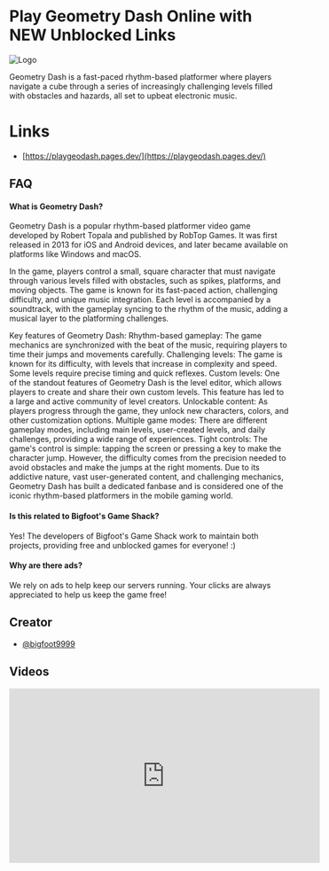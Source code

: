 # Play Geometry Dash Online with NEW Unblocked Links
![Logo](https://playgeodash.pages.dev/assets/images/blockposttextlogo.png)


Geometry Dash is a fast-paced rhythm-based platformer where players navigate a cube through a series of increasingly challenging levels filled with obstacles and hazards, all set to upbeat electronic music.

# Links

- [https://playgeodash.pages.dev/](https://playgeodash.pages.dev/)

## FAQ

#### What is Geometry Dash?

Geometry Dash is a popular rhythm-based platformer video game developed by Robert Topala and published by RobTop Games. It was first released in 2013 for iOS and Android devices, and later became available on platforms like Windows and macOS.

In the game, players control a small, square character that must navigate through various levels filled with obstacles, such as spikes, platforms, and moving objects. The game is known for its fast-paced action, challenging difficulty, and unique music integration. Each level is accompanied by a soundtrack, with the gameplay syncing to the rhythm of the music, adding a musical layer to the platforming challenges.

Key features of Geometry Dash:
Rhythm-based gameplay: The game mechanics are synchronized with the beat of the music, requiring players to time their jumps and movements carefully.
Challenging levels: The game is known for its difficulty, with levels that increase in complexity and speed. Some levels require precise timing and quick reflexes.
Custom levels: One of the standout features of Geometry Dash is the level editor, which allows players to create and share their own custom levels. This feature has led to a large and active community of level creators.
Unlockable content: As players progress through the game, they unlock new characters, colors, and other customization options.
Multiple game modes: There are different gameplay modes, including main levels, user-created levels, and daily challenges, providing a wide range of experiences.
Tight controls: The game's control is simple: tapping the screen or pressing a key to make the character jump. However, the difficulty comes from the precision needed to avoid obstacles and make the jumps at the right moments.
Due to its addictive nature, vast user-generated content, and challenging mechanics, Geometry Dash has built a dedicated fanbase and is considered one of the iconic rhythm-based platformers in the mobile gaming world.

#### Is this related to Bigfoot's Game Shack?

Yes! The developers of Bigfoot's Game Shack work to maintain both projects, providing free and unblocked games for everyone! :)

#### Why are there ads?

We rely on ads to help keep our servers running. Your clicks are always appreciated to help us keep the game free!

## Creator

- [@bigfoot9999](https://www.github.com/bigfoot9999)

## Videos
      
<a href="https://www.youtube.com/watch?v=L0z7fFzi6UQ&ab_channel=Bigfoot%27sGameShack">
    <iframe width="560" height="315" src="https://www.youtube.com/embed/L0z7fFzi6UQ?si=iWKatR-FiUe0QP9F" title="YouTube video player" frameborder="0" allow="accelerometer; autoplay; clipboard-write; encrypted-media; gyroscope; picture-in-picture; web-share" referrerpolicy="strict-origin-when-cross-origin" allowfullscreen></iframe>
</a>

